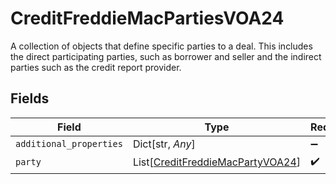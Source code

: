 # CreditFreddieMacPartiesVOA24

A collection of objects that define specific parties to a deal. This includes the direct participating parties, such as borrower and seller and the indirect parties such as the credit report provider.


## Fields

| Field                                                                                 | Type                                                                                  | Required                                                                              | Description                                                                           |
| ------------------------------------------------------------------------------------- | ------------------------------------------------------------------------------------- | ------------------------------------------------------------------------------------- | ------------------------------------------------------------------------------------- |
| `additional_properties`                                                               | Dict[str, *Any*]                                                                      | :heavy_minus_sign:                                                                    | N/A                                                                                   |
| `party`                                                                               | List[[CreditFreddieMacPartyVOA24](../../models/shared/creditfreddiemacpartyvoa24.md)] | :heavy_check_mark:                                                                    | N/A                                                                                   |